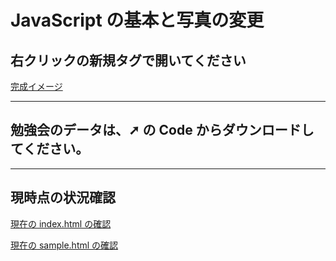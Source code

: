 # JavaScript の基本と写真の変更

## 右クリックの新規タグで開いてください

[完成イメージ](https://tec-yoshi-taka.github.io/ja_basic_finish/)

---

## 勉強会のデータは、➚ の Code からダウンロードしてください。

---

## 現時点の状況確認

[現在の index.html の確認](https://tec-yoshi-taka.github.io/study_session01_1209/)

[現在の sample.html の確認](https://tec-yoshi-taka.github.io/study_session01_1209/sample.html)
